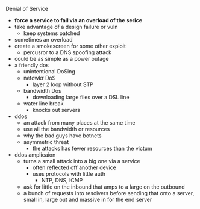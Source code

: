 Denial of Service

* **force a service to fail via an overload of the serice**
* take advantage of a design failure or vuln
	* keep systems patched
* sometimes an overload
* create a smokescreen for some other exploit
	* percusror to a DNS spoofing attack
* could be as simple as a power outage 
* a friendly dos
	* unintentional DoSing 
	* netowkr DoS
		* layer 2 loop without STP
	* bandwidth Dos
		* downloading large files over a DSL line
	* water line break
		* knocks out servers
* ddos
	* an attack from many places at the same time 
	* use all the bandwidth or resources 
	* why the bad guys have botnets 
	* asymmetric threat
		* the attacks has fewer resources than the victum 
* ddos amplicaion
	* turns a small attack into a big one via a service 
		* often reflected off another device 
		* uses protocols with little auth 
			* NTP, DNS, ICMP
	* ask for little on the inbound that amps to a large on the outbound
	* a bunch of requests into resolvers before sending that onto a server, small in, large out and massive in for the end server